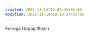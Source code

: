 ```yaml
---
created: 2022-11-14T19:09:35+01:00
modified: 2022-11-14T19:10:27+01:00
---
```


Forxiga Dapagliflozin
